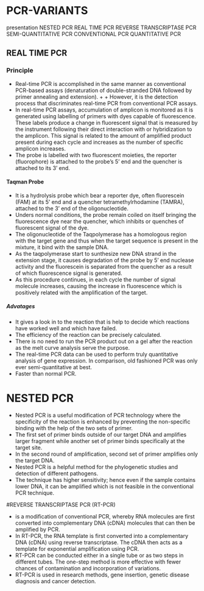 # PCR-VARIANTS
presentation
NESTED PCR
REAL TIME PCR
REVERSE TRANSCRIPTASE PCR
SEMI-QUANTITATIVE PCR
CONVENTIONAL PCR
QUANTITATIVE PCR

## REAL TIME PCR
### Principle
+ Real-time PCR is accomplished in the same manner as conventional PCR-based assays (denaturation of double-stranded DNA followed by primer annealing and extension).  + + However, it is the detection process that discriminates real-time PCR from conventional PCR assays.
+ In real-time PCR assays, accumulation of amplicon is monitored as it is generated using labelling of primers with dyes capable of fluorescence. These labels produce a change in fluorescent signal that is measured by the instrument following their direct interaction with or hybridization to the amplicon. This signal is related to the amount of amplified product present during each cycle and increases as the number of specific amplicon increases.
+ The probe is labelled with two fluorescent moieties, the reporter (fluorophore) is attached to the probe’s 5’ end and the quencher is attached to its 3’ end.  
#### Taqman Probe

+ It is a hydrolysis probe which bear a reporter dye, often fluorescein (FAM) at its 5’ end and a quencher tetramethylrhodamine (TAMRA), attached to the 3’ end of the oligonucleotide.
+ Unders normal conditions, the probe remain coiled on itself bringing the fluorescence dye near the quencher, which inhibits or quenches of fluorescent signal of the dye.
+ The oligonucleotide of the Taqpolymerase has a homologous region with the target gene and thus when the target sequence is present in the mixture, it bind with the sample DNA.
+ As the taqpolymerase start to sunthesize new DNA strand in the extension stage, it causes degradation of the probe by 5’ end nuclease activity and the fluorescein is separated from the quencher as a result of which fluorescence signal is generated.
+ As this procedure continues, in each cycle the number of signal molecule increases, causing the increase in fluorescence which is positively related with the amplification of the target.
##### Advatages
+ It gives a look in to the reaction that is help to decide which reactions have worked well and which have failed.
+ The efficiency of the reaction can be precisely calculated.
+ There is no need to run the PCR product out on a gel after the reaction as the melt curve analysis serve the purpose.
+ The real-time PCR data can be used to perform truly quantitative analysis of gene expression. In comparison, old fashioned PCR was only ever semi-quantitative at best.
+ Faster than normal PCR.

# NESTED PCR

+ Nested PCR is a useful modification of PCR technology where the specificity of the reaction is enhanced by preventing the non-specific binding with the help of the two sets of primer.
+ The first set of primer binds outside of our target DNA and amplifies larger fragment while another set of primer binds specifically at the target site.
+ In the second round of amplification, second set of primer amplifies only the target DNA.
+ Nested PCR is a helpful method for the phylogenetic studies and detection of different pathogens.
+ The technique has higher sensitivity; hence even if the sample contains lower DNA, it can be amplified which is not feasible in the conventional PCR technique.

#REVERSE TRANSCRIPTASE PCR (RT-PCR)
+ is a modification of conventional PCR, whereby RNA molecules are first converted into complementary DNA (cDNA) molecules that can then be amplified by PCR.
+ In RT-PCR, the RNA template is first converted into a complementary DNA (cDNA) using reverse transcriptase. The cDNA then acts as a template for exponential amplification using PCR.
+ RT-PCR can be conducted either in a single tube or as two steps in different tubes. The one-step method is more effective with fewer chances of contamination and incorporation of variations.
+ RT-PCR is used in research methods, gene insertion, genetic disease diagnosis and cancer detection.


